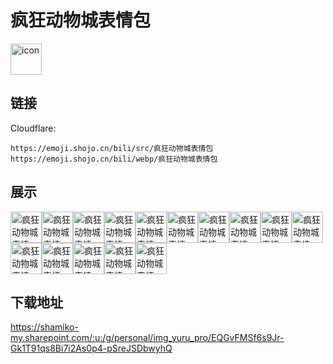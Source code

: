 # 疯狂动物城表情包
<img src="https://emoji.shojo.cn/bili/src/疯狂动物城表情包/icon.png" width="50" height="50" alt="icon">

## 链接
Cloudflare:
```
https://emoji.shojo.cn/bili/src/疯狂动物城表情包
https://emoji.shojo.cn/bili/webp/疯狂动物城表情包
```
## 展示
<img src="https://emoji.shojo.cn/bili/src/疯狂动物城表情包/疯狂动物城表情包-salute.png" width="50" height="50" alt="疯狂动物城表情包-salute"><img src="https://emoji.shojo.cn/bili/src/疯狂动物城表情包/疯狂动物城表情包-没办法.png" width="50" height="50" alt="疯狂动物城表情包-没办法"><img src="https://emoji.shojo.cn/bili/src/疯狂动物城表情包/疯狂动物城表情包-好吧.png" width="50" height="50" alt="疯狂动物城表情包-好吧"><img src="https://emoji.shojo.cn/bili/src/疯狂动物城表情包/疯狂动物城表情包-就是现在.png" width="50" height="50" alt="疯狂动物城表情包-就是现在"><img src="https://emoji.shojo.cn/bili/src/疯狂动物城表情包/疯狂动物城表情包-骄傲.png" width="50" height="50" alt="疯狂动物城表情包-骄傲"><img src="https://emoji.shojo.cn/bili/src/疯狂动物城表情包/疯狂动物城表情包-耍帅.png" width="50" height="50" alt="疯狂动物城表情包-耍帅"><img src="https://emoji.shojo.cn/bili/src/疯狂动物城表情包/疯狂动物城表情包-看看.png" width="50" height="50" alt="疯狂动物城表情包-看看"><img src="https://emoji.shojo.cn/bili/src/疯狂动物城表情包/疯狂动物城表情包-害怕.png" width="50" height="50" alt="疯狂动物城表情包-害怕"><img src="https://emoji.shojo.cn/bili/src/疯狂动物城表情包/疯狂动物城表情包-来了.png" width="50" height="50" alt="疯狂动物城表情包-来了"><img src="https://emoji.shojo.cn/bili/src/疯狂动物城表情包/疯狂动物城表情包-逃跑.png" width="50" height="50" alt="疯狂动物城表情包-逃跑"><img src="https://emoji.shojo.cn/bili/src/疯狂动物城表情包/疯狂动物城表情包-自拍.png" width="50" height="50" alt="疯狂动物城表情包-自拍"><img src="https://emoji.shojo.cn/bili/src/疯狂动物城表情包/疯狂动物城表情包-忙.png" width="50" height="50" alt="疯狂动物城表情包-忙"><img src="https://emoji.shojo.cn/bili/src/疯狂动物城表情包/疯狂动物城表情包-ROCK.png" width="50" height="50" alt="疯狂动物城表情包-ROCK"><img src="https://emoji.shojo.cn/bili/src/疯狂动物城表情包/疯狂动物城表情包-嗨.png" width="50" height="50" alt="疯狂动物城表情包-嗨"><img src="https://emoji.shojo.cn/bili/src/疯狂动物城表情包/疯狂动物城表情包-严肃.png" width="50" height="50" alt="疯狂动物城表情包-严肃">

## 下载地址

https://shamiko-my.sharepoint.com/:u:/g/personal/img_yuru_pro/EQGvFMSf6s9Jr-Gk1T91qs8Bi7i2As0p4-pSreJSDbwyhQ